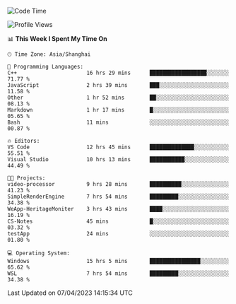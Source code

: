 <!--START_SECTION:waka-->
![Code Time](http://img.shields.io/badge/Code%20Time-849%20hrs%2023%20mins-blue)

![Profile Views](http://img.shields.io/badge/Profile%20Views-3-blue)

📊 **This Week I Spent My Time On** 

```text
🕑︎ Time Zone: Asia/Shanghai

💬 Programming Languages: 
C++                      16 hrs 29 mins      ██████████████████░░░░░░░   71.77 % 
JavaScript               2 hrs 39 mins       ███░░░░░░░░░░░░░░░░░░░░░░   11.58 % 
Other                    1 hr 52 mins        ██░░░░░░░░░░░░░░░░░░░░░░░   08.13 % 
Markdown                 1 hr 17 mins        █░░░░░░░░░░░░░░░░░░░░░░░░   05.65 % 
Bash                     11 mins             ░░░░░░░░░░░░░░░░░░░░░░░░░   00.87 % 

🔥 Editors: 
VS Code                  12 hrs 45 mins      ██████████████░░░░░░░░░░░   55.51 % 
Visual Studio            10 hrs 13 mins      ███████████░░░░░░░░░░░░░░   44.49 % 

🐱‍💻 Projects: 
video-processor          9 hrs 28 mins       ██████████░░░░░░░░░░░░░░░   41.23 % 
SimpleRenderEngine       7 hrs 54 mins       █████████░░░░░░░░░░░░░░░░   34.38 % 
WeApp-HeritageMoniter    3 hrs 43 mins       ████░░░░░░░░░░░░░░░░░░░░░   16.19 % 
CS-Notes                 45 mins             █░░░░░░░░░░░░░░░░░░░░░░░░   03.32 % 
testApp                  24 mins             ░░░░░░░░░░░░░░░░░░░░░░░░░   01.80 % 

💻 Operating System: 
Windows                  15 hrs 5 mins       ████████████████░░░░░░░░░   65.62 % 
WSL                      7 hrs 54 mins       █████████░░░░░░░░░░░░░░░░   34.38 % 
```


 Last Updated on 07/04/2023 14:15:34 UTC
<!--END_SECTION:waka-->